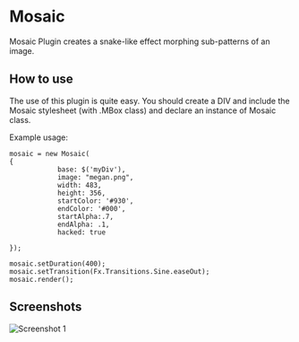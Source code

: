 Mosaic
===========

Mosaic Plugin creates a snake-like effect morphing sub-patterns of an image.


How to use
----------

The use of this plugin is quite easy.
You should create a DIV and include the Mosaic stylesheet (with .MBox class) and declare an instance of Mosaic class.

Example usage:

	mosaic = new Mosaic(
	{
	            base: $('myDiv'),
	            image: "megan.png",
	            width: 483,
	            height: 356,
	            startColor: '#930',
	            endColor: '#000',
	            startAlpha:.7,
	            endAlpha: .1,
	            hacked: true
	            
	});
	
	mosaic.setDuration(400);
	mosaic.setTransition(Fx.Transitions.Sine.easeOut);
	mosaic.render();


Screenshots
-----------


![Screenshot 1](http://panaghia.it/imgs/mosaic_example.jpg)



